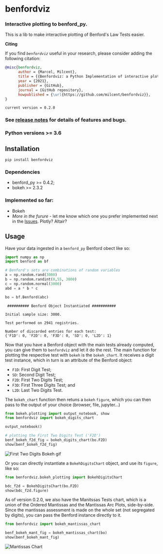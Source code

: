 # benfordviz

### Interactive plotting to benford_py.

This is a lib to make interactive plotting of Benford's Law Tests easier.


**Citing**


If you find *`benfordviz`* useful in your research, please consider adding the following citation:

```bibtex
@misc{benfordviz,
      author = {Marcel, Milcent},
      title = {{Benfordviz: a Python Implementation of interactive plotting for Benford's Law Tests}},
      year = {2021},
      publisher = {GitHub},
      journal = {GitHub repository},
      howpublished = {\url{https://github.com/milcent/benfordviz}},
}
```

`current version = 0.2.0`

### See [release notes](https://github.com/milcent/benfordviz/releases/) for details of features and bugs.

### Python versions >= 3.6

## Installation

`pip install benfordviz`

### Dependencies

- benford_py >= 0.4.2;
- bokeh >= 2.3.2

### Implemented so far:

- Bokeh
- *More in the furure* - let me know which one you prefer implemented next in the [Issues](https://github.com/milcent/benfordviz/issues). Plotly? Altair?

## Usage

Have your data ingested in a `benford_py` Benford obect like so:

```python
import numpy as np
import benford as bf

# Benford's sets are combinations of random variables
a = np.random.rand(3000)
b = np.random.randint(0,55, 3000)
c = np.random.normal(3000)
abd = a * b * c

bo = bf.Benford(abc)
```

```
 ########## Benford Object Instantiated ########### 

Initial sample size: 3000.

Test performed on 2941 registries.

Number of discarded entries for each test:
{'F1D': 0, 'F2D': 0, 'F3D': 0, 'SD': 0, 'L2D': 1}
```

Now that you have a Benford object with the main tests already computed, you can give them to `benfordviz` and let it do the rest. The main function for plotting the respective test with `bokeh` is the `bokeh_chart`. It receives a digit test instance, which in turn is an attribute of the Benford object:

- `F1D`: First Digit Test;
- `SD`: Second Digit Test;
- `F2D`: First Two Digits Test;
- `F3D`: First Three Digits Test; and
- `L2D`: Last Two Digits Test.

The `bokeh_chart` function then retuns a `bokeh` `figure`, which you can then pass to the output of your choice (browser, file, jupyter...)

```python
from bokeh.plotting import output_notebook, show
from benfordviz import bokeh_digits_chart

output_notebook()

# plotting the First Two Digits Test ('F2D')
benf_bokeh_f2d_fig = bokeh_digits_chart(bo.F2D)
show(benf_bokeh_f2d_fig)
```

![First Two Digits Bokeh gif](https://github.com/milcent/benfordviz/blob/main/figures/f2d_bokeh_gif.gif)

Or you can directly instantiate a `BokehDigitsChart` object, and use its `figure`, like so:

```python
from benfordviz.bokeh_plotting import BokehDigitsChart

bdc_f2d = BokehDigitsChart(bo.F2D)
show(bdc_f2d.figure)
```

As of version 0.2.0, we also have the Manitssas Tests chart, which is a union of the Ordered Mantissas and the Mantissas Arc Plots, side-by-side. Since the mantissas assessment is made on the whole set (not segregated by digits), you can pass the Benford instance directly to it.

```python
from benfordviz import bokeh_mantissas_chart

benf_bokeh_mant_fig = bokeh_mantissas_chart(bo) 
show(benf_bokeh_mant_fig)
```

![Mantissas Chart](https://github.com/milcent/benfordviz/blob/main/figures/mantissas_plots.png)
